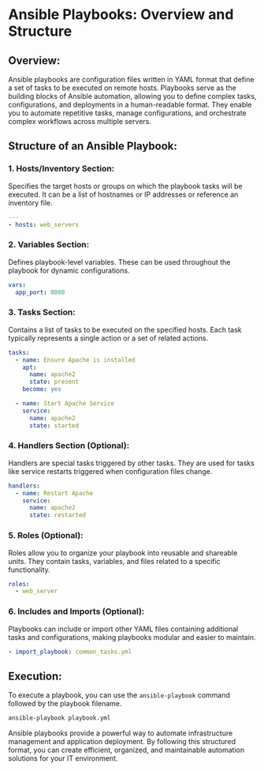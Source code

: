 # Ansible Playbooks: Overview and Structure

## Overview:
Ansible playbooks are configuration files written in YAML format that define a set of tasks to be executed on remote hosts. Playbooks serve as the building blocks of Ansible automation, allowing you to define complex tasks, configurations, and deployments in a human-readable format. They enable you to automate repetitive tasks, manage configurations, and orchestrate complex workflows across multiple servers.

## Structure of an Ansible Playbook:

### 1. **Hosts/Inventory Section:**
   Specifies the target hosts or groups on which the playbook tasks will be executed. It can be a list of hostnames or IP addresses or reference an inventory file.
   ```yaml
   ---
   - hosts: web_servers
   ```

### 2. **Variables Section:**
   Defines playbook-level variables. These can be used throughout the playbook for dynamic configurations.
   ```yaml
   vars:
     app_port: 8080
   ```

### 3. **Tasks Section:**
   Contains a list of tasks to be executed on the specified hosts. Each task typically represents a single action or a set of related actions.
   ```yaml
   tasks:
     - name: Ensure Apache is installed
       apt:
         name: apache2
         state: present
       become: yes

     - name: Start Apache Service
       service:
         name: apache2
         state: started
   ```

### 4. **Handlers Section (Optional):**
   Handlers are special tasks triggered by other tasks. They are used for tasks like service restarts triggered when configuration files change.
   ```yaml
   handlers:
     - name: Restart Apache
       service:
         name: apache2
         state: restarted
   ```

### 5. **Roles (Optional):**
   Roles allow you to organize your playbook into reusable and shareable units. They contain tasks, variables, and files related to a specific functionality.
   ```yaml
   roles:
     - web_server
   ```

### 6. **Includes and Imports (Optional):**
   Playbooks can include or import other YAML files containing additional tasks and configurations, making playbooks modular and easier to maintain.
   ```yaml
   - import_playbook: common_tasks.yml
   ```

## Execution:
To execute a playbook, you can use the `ansible-playbook` command followed by the playbook filename.
```sh
ansible-playbook playbook.yml
```

Ansible playbooks provide a powerful way to automate infrastructure management and application deployment. By following this structured format, you can create efficient, organized, and maintainable automation solutions for your IT environment.
